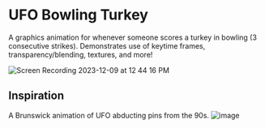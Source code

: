 # UFO Bowling Turkey

A graphics animation for whenever someone scores a turkey in bowling (3 consecutive strikes). Demonstrates use of keytime frames, transparency/blending, textures, and more!

![Screen Recording 2023-12-09 at 12 44 16 PM](https://github.com/steventran619/ufoturkey/assets/65416951/f640aca6-d40f-4e9a-b062-bc51614ed5d3)

## Inspiration
A Brunswick animation of UFO abducting pins from the 90s.
![image](https://github.com/steventran619/ufoturkey/assets/65416951/32e64078-9cbf-4d58-bd8c-c6412ad9840e)

